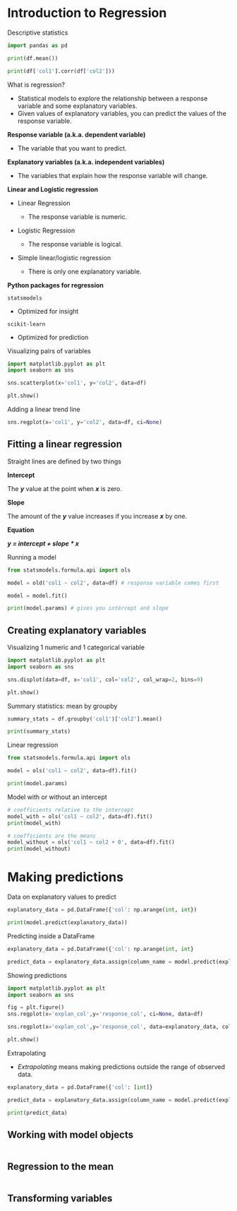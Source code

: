 # Introduction to Regression

Descriptive statistics
```python
import pandas as pd

print(df.mean())

print(df['col1'].corr(df['col2']))
```

What is regression?
- Statistical models to explore the relationship between a response variable and some explanatory variables.
- Given values of explanatory variables, you can predict the values of the response variable.

**Response variable (a.k.a. dependent variable)**
- The variable that you want to predict.

**Explanatory variables (a.k.a. independent variables)**
- The variables that explain how the response variable will change.

**Linear and Logistic regression**
- Linear Regression
  - The response variable is numeric.

- Logistic Regression
  - The response variable is logical.

- Simple linear/logistic regression
  - There is only one explanatory variable.
 
**Python packages for regression**

`statsmodels`
- Optimized for insight

`scikit-learn`
- Optimized for prediction

Visualizing pairs of variables
```python
import matplotlib.pyplot as plt
import seaborn as sns

sns.scatterplot(x='col1', y='col2', data=df)

plt.show()
```
Adding a linear trend line
```python
sns.regplot(x='col1', y='col2', data=df, ci=None)
```

## Fitting a linear regression

Straight lines are defined by two things

**Intercept**

The ***y*** value at the point when ***x*** is zero.

**Slope**

The amount of the ***y*** value increases if you increase ***x*** by one.

**Equation**

***y = intercept + slope * x***

Running a model
```python
from statsmodels.formula.api import ols

model = old('col1 ~ col2', data=df) # response variable comes first

model = model.fit()

print(model.params) # gives you intercept and slope
```

## Creating explanatory variables

Visualizing 1 numeric and 1 categorical variable
```python
import matplotlib.pyplot as plt
import seaborn as sns

sns.displot(data=df, x='col1', col='col2', col_wrap=2, bins=9)

plt.show()
```

Summary statistics: mean by groupby
```python
summary_stats = df.groupby('col1')['col2'].mean()

print(summary_stats)
```

Linear regression
```python
from statsmodels.formula.api import ols

model = ols('col1 ~ col2', data=df).fit()

print(model.params)
```

Model with or without an intercept
```python
# coefficients relative to the intercept
model_with = ols('col1 ~ col2', data=df).fit()
print(model_with)

# coefficients are the means
model_without = ols('col1 ~ col2 + 0', data=df).fit()
print(model_without)

```

# Making predictions

Data on explanatory values to predict
```python
explanatory_data = pd.DataFrame({'col': np.arange(int, int})

print(model.predict(explanatory_data))
```
Predicting inside a DataFrame
```python
explanatory_data = pd.DataFrame({'col': np.arange(int, int}

predict_data = explanatory_data.assign(column_name = model.predict(explanatory_data))
```
Showing predictions
```python
import matplotlib.pyplot as plt
import seaborn as sns

fig = plt.figure()
sns.regplot(x='explan_col',y='response_col', ci=None, data=df)

sns.regplot(x='explan_col',y='response_col', data=explanatory_data, color='red', marker='s')

plt.show()
```
Extrapolating
- *Extrapolating* means making predictions outside the range of observed data.
```python
explanatory_data = pd.DataFrame({'col': [int]}

predict_data = explanatory_data.assign(column_name = model.predict(explanatory_data))

print(predict_data)
```

## Working with model objects

```python

```

## Regression to the mean

```python

```

## Transforming variables

```python

```
